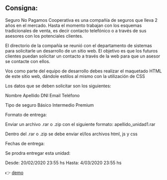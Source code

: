 Consigna:
--------
Seguro No Pagamos Cooperativa es una compañía de seguros que lleva 2 años en el mercado. Hasta el momento trabajan con los esquemas tradicionales de venta, es decir contacto telefónico o a través de sus asesores con los potenciales clientes.

El directorio de la compañía se reunió con el departamento de sistemas para solicitarle un desarrollo de un sitio web. El objetivo es que los futuros clientes puedan solicitar un contacto a través de la web para que un asesor se contacte con ellos.

Vos como parte del equipo de desarrollo debes realizar el maquetado HTML de este sitio web, dándole estilos al mismo con la utilización de CSS

Los datos que se deben solicitar son los siguientes:

Nombre
Apellido
DNI
Email
Teléfono

Tipo de seguro
Básico
Intermedio
Premium


Formato de entrega:

Enviar un archivo .rar o .zip con el siguiente formato: apellido_unidad1.rar

Dentro del .rar o .zip se debe enviar el/los archivos html, js y css 

Fechas de entrega:

Se prodra entregar esta unidad:

Desde: 20/02/2020 23:55 hs
Hasta: 4/03/2020 23:55 hs

:point_right: [demo]()